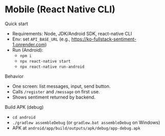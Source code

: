 # Mobile (React Native CLI)

Quick start

- Requirements: Node, JDK/Android SDK, react-native CLI
- Env: set `API_BASE_URL` (e.g., https://ko-fullstack-sentiment-1.onrender.com)
- Run (Android):
  - `npm i`
  - `npx react-native start`
  - `npx react-native run-android`

Behavior
- One screen: list messages, input, send button.
- Calls `/register` and `/message` on first use.
- Shows sentiment returned by backend.

Build APK (debug)
- `cd android`
- `./gradlew assembleDebug` (or `gradlew.bat assembleDebug` on Windows)
- APK at `android/app/build/outputs/apk/debug/app-debug.apk`
